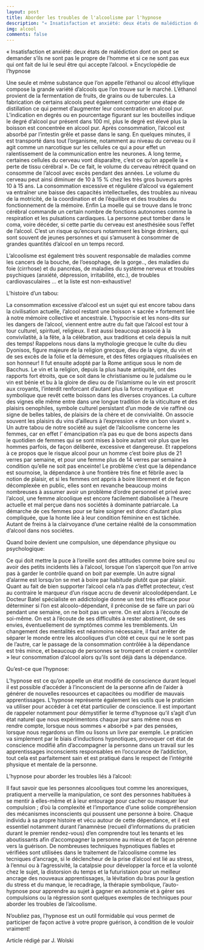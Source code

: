 ```yaml
---
layout: post
title: Aborder les troubles de l'alcoolisme par l'hypnose
description: "« Insatisfaction et anxiété: deux états de malédiction dont on peut se demander s’ils ne sont pas le propre de l’homme et si ce ne sont pas eux qui ont fait de lui le seul être qui accepte l’alcool. » Encyclopédie de l’hypnose"
img: alcool
comments: false
---
```


« Insatisfaction et anxiété: deux états de malédiction dont on peut se demander s’ils ne sont pas le propre de l’homme et si ce ne sont pas eux qui ont fait de lui le seul être qui accepte l’alcool. » Encyclopédie de l’hypnose

Une seule et même substance que l’on appelle l’éthanol ou alcool éthylique compose la grande variété d’alcools que l’on trouve sur le marché. L’éthanol provient de la fermentation de fruits, de grains ou de tubercules. La fabrication de certains alcools peut également comporter une étape de distillation ce qui permet d’augmenter leur concentration en alcool pur. L’indication en degrés ou en pourcentage figurant sur les bouteilles indique le degré d’alcool pur présent dans 100 ml, plus le degré est élevé plus la boisson est concentrée en alcool pur. Après consommation, l’alcool est absorbé par l’intestin grêle et passe dans le sang. En quelques minutes, il est transporté dans tout l’organisme, notamment au niveau du cerveau ou il agit comme un narcotique sur les cellules ce qui a pour effet un ralentissement de la communication entre les neurones. A long terme, certaines cellules du cerveau vont disparaître, c’est ce qu’on appelle la « perte de tissu cérébral ». De ce fait, le volume du cerveau rétrécit quand on consomme de l’alcool avec excès pendant des années. Le volume du cerveau peut ainsi diminuer de 10 à 15 % chez les très gros buveurs après 10 à 15 ans. La consommation excessive et régulière d’alcool va également va entraîner une baisse des capacités intellectuelles, des troubles au niveau de la motricité, de la coordination et de l’équilibre et des troubles du fonctionnement de la mémoire. Enfin La moelle qui se trouve dans le tronc cérébral commande un certain nombre de fonctions autonomes comme la respiration et les pulsations cardiaques. La personne peut tomber dans le coma, voire décéder, si cette partie du cerveau est anesthésiée sous l’effet de l’alcool. C’est un risque qu’encours notamment les binge drinkers, qui sont souvent de jeunes personnes et qui s’amusent à consommer de grandes quantités d’alcool en un temps record.

L’alcoolisme est également très souvent responsable de maladies comme les cancers de la bouche, de l’oesophage, de la gorge.., des maladies du foie (cirrhose) et du pancréas, de maladies du système nerveux et troubles psychiques (anxiété, dépression, irritabilité, etc.), de troubles cardiovasculaires … et la liste est non-exhaustive!

L’histoire d’un tabou:

La consommation excessive d’alcool est un sujet qui est encore tabou dans la civilisation actuelle, l’alcool restant une boisson « sacrée » fortement liée à notre mémoire collective et ancestrale. L’hypocrisie et les nons-dits sur les dangers de l’alcool, viennent entre autre du fait que l’alcool est tour à tour culturel, spirituel, religieux. Il est aussi beaucoup associé à la convivilatité, à la fête, à la célébration, aux traditions et cela depuis la nuit des temps! Rappelons nous dans la mythologie grecque le culte du dieu Dyonisos, figure majeure de la religion grecque, dieu de la vigne, du vin et de ses excès de la folie et la démesure, et des fêtes orgiaques ritualisées en son honneur! Il fut ensuite adopté par la Rome antique sous le nom de Bacchus. Le vin et la religion, depuis la plus haute antiquité, ont des rapports fort étroits, que ce soit dans le christianisme ou le judaîsme ou le vin est bénie et bu à la gloire de dieu ou de l’islamisme ou le vin est proscrit aux croyants, l’interdit renforcant d’autant plus la force mystique et symbolique que revêt cette boisson dans les diverses croyances. La culture des vignes elle même entre dans une longue tradition de la viticulture et des plaisirs oenophiles, symbole culturel persistant d’un mode de vie raffiné ou signe de belles tables, de plaisirs de la chère et de convivialité. On associe souvent les plaisirs du vins d’ailleurs à l’expression « être un bon vivant ». Un autre tabou de notre société au sujet de l’alcoolisme concerne les femmes, car en effet l’ émancipation n’a pas eu que de bons aspects dans le quotidien de femmes qui se sont mises à boire autant voir plus que les hommes parfois, de façon déliberée, excessive et dangereuse. Et rappelons à ce propos que le risque alcool pour un homme c’est boire plus de 21 verres par semaine, et pour une femme plus de 14 verres par semaine à condition qu’elle ne soit pas enceinte! Le problème c’est que la dépendance est sournoise, la dépendance à une frontière très fine et fébrile avec la notion de plaisir, et si les femmes ont appris à boire librement et de façon décomplexée en public, elles sont en revanche beaucoup moins nombreuses à assumer avoir un problème d’ordre personnel et privé avec l’alcool, une femme alcoolique est encore facilement diabolisée à l’heure actuelle et mal perçue dans nos sociétés à dominante patriarcale. La démarche de ces femmes pour se faire soigner est donc d’autant plus compliquée, que la honte liée à leur condition féminine en est tâchée. Autant de freins à la clairvoyance d’une certaine réalité de la consommation d’alcool dans nos sociétes.

Quand boire devient une compulsion, une dépendance physique ou psychologique:

Ce qui doit mettre la puce à l’oreille sont des attitudes comme boire seul ou avoir des petits incidents liés à l’alcool, lorsque l’on s’aperçoit que l’on arrive pas à garder le contrôle quand on boit par exemple. Un autre signal d’alarme est lorsqu’on se met à boire par habitude plutôt que par plaisir. Quant au fait de bien supporter l’alcool cela n’a pas d’effet protecteur, c’est au contraire le marqueur d’un risque accru de devenir alcoolodépendant. Le Docteur Batel spécialiste en addictologie donne un test très efficace pour déterminer si l’on est alcoolo-dépendant, il préconise de se faire un pari où pendant une semaine, on ne boit pas un verre. On est alors à l’écoute de soi-même. On est à l’écoute de ses difficultés à rester abstinent, de ses envies, éventuellement de symptômes comme les tremblements. Un changement des mentalités est néanmoins nécessaire, il faut arrêter de séparer le monde entre les alcooliques d’un côté et ceux qui ne le sont pas de l’autre, car le passage de la consommation contrôlée à la dépendance est très mince, et beaucoup de personnes se trompent et croient « contrôler » leur consommation d’alcool alors qu’ils sont déjà dans la dépendance.

Qu’est-ce que l’hypnose:

L’hypnose est ce qu’on appelle un état modifié de conscience durant lequel il est possible d’accéder à l’inconscient de la personne afin de l’aider à générer de nouvelles resoources et capacitées ou modifier de mauvais apprentissages. L’hypnose représente également les outils que le praticien va utiliser pour accéder à cet état particulier de conscience. Il est important de rappeler notamment pour démystifier le terme d’hypnose qu’il s’agit d’un état naturel que nous expérimentons chaque jour sans même nous en rendre compte, lorsque nous sommes « absorbé » par des pensées, lorsque nous regardons un film ou lisons un livre par exemple. Le praticien va simplement par le biais d’inductions hypnotiques, provoquer cet état de conscience modifié afin d’accompagner la personne dans un travail sur les apprentissages inconscients responsables en l’occurance de l’addiction, tout cela est parfaitement sain et est pratiqué dans le respect de l’intégrité physique et mentale de la personne.

L’hypnose pour aborder les troubles liés à l’alcool:

Il faut savoir que les personnes alcooliques tout comme les anorexiques, pratiquent a merveille la manipulation, ce sont des personnes habituées à se mentir à elles-même et à leur entourage pour cacher ou masquer leur compulsion ; d’où la complexité et l’importance d’une solide compréhension des mécanismes inconscients qui poussent une personne à boire. Chaque individu à sa propre histoire et vécu autour de cette dépendance, et il est essentiel notamment durant l’anamnèse (recueil d’informations du praticien durant le premier rendez-vous) d’en comprendre tout les tenants et les aboutissants afin d’accompagner la personne au mieux et de façon pérenne vers la guérison. De nombreuses techniques hypnotiques fiables et vérifiées sont utilisées dans le traitement de l’alcoolisme comme les tecniques d’ancrage, si le déclencheur de la prise d’alcool est lié au stress, à l’ennui ou à l’agressivité, la catalpsie pour développer la force et la volonté chez le sujet, la distorsion du temps et la futuristaion pour un meilleur ancrage des nouveaux apprentissages, la lévitation du bras pour la gestion du stress et du manque, le recadrage, la thérapie symbolique, l’auto-hypnose pour apprendre au sujet à gagner en autonomie et à gérer ses compulsions ou la régression sont quelques exemples de techniques pour aborder les troubles de l’alcoolisme.

N’oubliez pas, l’hypnose est un outil formidable qui vous permet de participer de façon active à votre propre guérison, à condition de le vouloir vraiment!

Article rédigé par J. Wolski